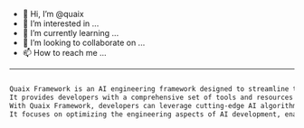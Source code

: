 - 👋 Hi, I’m @quaix
- 👀 I’m interested in ...
- 🌱 I’m currently learning ...
- 💞️ I’m looking to collaborate on ...
- 📫 How to reach me ...

<!---
quaix/quaix is a ✨ special ✨ repository because its `README.md` (this file) appears on your GitHub profile.
You can click the Preview link to take a look at your changes.
--->

---

```html

Quaix Framework is an AI engineering framework designed to streamline the development of AI applications.
It provides developers with a comprehensive set of tools and resources to efficiently build and deploy AI systems.
With Quaix Framework, developers can leverage cutting-edge AI algorithms and easily integrate them into their existing projects.
It focuses on optimizing the engineering aspects of AI development, enabling developers to create robust and scalable AI solutions.

```
